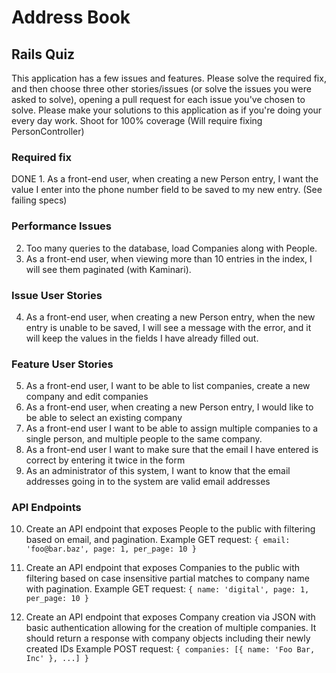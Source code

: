 # Address Book

## Rails Quiz

This application has a few issues and features.  Please solve the required fix, and then choose three other stories/issues (or solve the issues you were asked to solve), opening a pull request for each issue you've chosen to solve.
Please make your solutions to this application as if you're doing your every day work.  Shoot for 100% coverage (Will require fixing PersonController)

### Required fix
DONE 1. As a front-end user, when creating a new Person entry, I want the value I enter into the phone number field to be saved to my new entry. (See failing specs)

### Performance Issues
2. Too many queries to the database, load Companies along with People.
3. As a front-end user, when viewing more than 10 entries in the index, I will see them paginated (with Kaminari).

### Issue User Stories
4. As a front-end user, when creating a new Person entry, when the new entry is unable to be saved, I will see a message with the error, and it will keep the values in the fields I have already filled out. 

### Feature User Stories
5. As a front-end user, I want to be able to list companies, create a new company and edit companies
6. As a front-end user, when creating a new Person entry, I would like to be able to select an existing company
7. As a front-end user I want to be able to assign multiple companies to a single person, and multiple people to the same company.
8. As a front-end user I want to make sure that the email I have entered is correct by entering it twice in the form
9. As an administrator of this system, I want to know that the email addresses going in to the system are valid email addresses

### API Endpoints
10. Create an API endpoint that exposes People to the public with filtering based on email, and pagination.
Example GET request:
`{ email: 'foo@bar.baz', page: 1, per_page: 10 }`

11. Create an API endpoint that exposes Companies to the public with filtering based on case insensitive partial matches to company name with pagination.
Example GET request: 
`{ name: 'digital', page: 1, per_page: 10 }`

12. Create an API endpoint that exposes Company creation via JSON with basic authentication allowing for the creation of multiple companies.  It should return a response with company objects including their newly created IDs
Example POST request:
`{ companies: [{ name: 'Foo Bar, Inc' }, ...] }`
